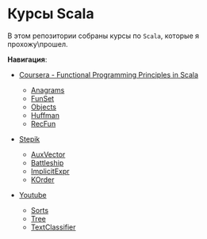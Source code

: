 # Курсы Scala

В этом репозитории собраны курсы по `Scala`, которые я прохожу\прошел.  
  
**Навигация**:
* [Coursera - Functional Programming Principles in Scala](https://github.com/Ilya-Sib/scala-course/tree/main/Coursera/fp-principles)
  * [Anagrams](https://github.com/Ilya-Sib/scala-course/tree/main/Coursera/fp-principles/forcomp)
  * [FunSet](https://github.com/Ilya-Sib/scala-course/tree/main/Coursera/fp-principles/funsets)
  * [Objects](https://github.com/Ilya-Sib/scala-course/tree/main/Coursera/fp-principles/objsets)
  * [Huffman](https://github.com/Ilya-Sib/scala-course/tree/main/Coursera/fp-principles/patmat)
  * [RecFun](https://github.com/Ilya-Sib/scala-course/tree/main/Coursera/fp-principles/recfun)

* [Stepik](https://github.com/Ilya-Sib/scala-course/tree/main/Stepik)
  * [AuxVector](https://github.com/Ilya-Sib/scala-course/tree/main/Stepik/AuxVector)
  * [Battleship](https://github.com/Ilya-Sib/scala-course/tree/main/Stepik/Battleship)
  * [ImplicitExpr](https://github.com/Ilya-Sib/scala-course/tree/main/Stepik/ImplicitExpr)
  * [KOrder](https://github.com/Ilya-Sib/scala-course/tree/main/Stepik/KOrder)

* [Youtube](https://github.com/Ilya-Sib/scala-course/tree/main/Youtube)
  * [Sorts](https://github.com/Ilya-Sib/scala-course/tree/main/Youtube/Sorts)
  * [Tree](https://github.com/Ilya-Sib/scala-course/tree/main/Youtube/Tree)
  * [TextClassifier](https://github.com/Ilya-Sib/scala-course/tree/main/Youtube/TextClassifier)

